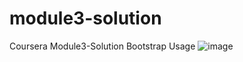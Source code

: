 # module3-solution
Coursera Module3-Solution Bootstrap Usage
![image](https://github.com/Muhammad-Abid11/module3-solution/assets/63147718/35fb08e7-9ad6-437b-a9d8-cdceaefe63e4)
